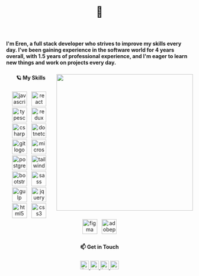 <br clear="both">

<h1 align="center">👋</h1>

###

<br clear="both">

<h4 align="left">I'm Eren, a full stack developer who strives to improve my skills every day. I've been gaining experience in the software world for 4 years overall, with 1.5 years of professional experience, and I'm eager to learn new things and work on projects every day.</h4>

###

<img align="right" height="368" src="https://media.discordapp.net/attachments/349661787257307137/1231974720509837422/mhLMtrA_gif_500536.gif?ex=6638e8de&is=662673de&hm=cab87d9feff37dececddddedfaecf251cdbec89aac33d7d4b644e6ebd01423ac&=&width=617&height=662"  />

###

<h4 align="center">🪐 My Skills</h4>

###

<div align="center">
  <img src="https://skillicons.dev/icons?i=js" height="40" alt="javascript logo"  />
  <img width="5" />
  <img src="https://skillicons.dev/icons?i=react" height="40" alt="react logo"  />
  <img width="5" />
  <img src="https://skillicons.dev/icons?i=ts" height="40" alt="typescript logo"  />
  <img width="5" />
  <img src="https://skillicons.dev/icons?i=redux" height="40" alt="redux logo"  />
  <img width="5" />
  <img src="https://skillicons.dev/icons?i=cs" height="40" alt="csharp logo"  />
  <img width="5" />
  <img src="https://cdn.jsdelivr.net/gh/devicons/devicon/icons/dotnetcore/dotnetcore-original.svg" height="40" alt="dotnetcore logo"  />
  <img width="5" />
  <img src="https://skillicons.dev/icons?i=git" height="40" alt="git logo"  />
  <img width="5" />
  <img src="https://cdn.jsdelivr.net/gh/devicons/devicon/icons/microsoftsqlserver/microsoftsqlserver-plain.svg" height="40" alt="microsoftsqlserver logo"  />
  <img width="5" />
  <img src="https://skillicons.dev/icons?i=postgres" height="40" alt="postgresql logo"  />
  <img width="5" />
  <img src="https://skillicons.dev/icons?i=tailwind" height="40" alt="tailwindcss logo"  />
  <img width="5" />
  <img src="https://skillicons.dev/icons?i=bootstrap" height="40" alt="bootstrap logo"  />
  <img width="5" />
  <img src="https://skillicons.dev/icons?i=sass" height="40" alt="sass logo"  />
  <img width="5" />
  <img src="https://skillicons.dev/icons?i=gulp" height="40" alt="gulp logo"  />
  <img width="5" />
  <img src="https://skillicons.dev/icons?i=jquery" height="40" alt="jquery logo"  />
  <img width="5" />
  <img src="https://skillicons.dev/icons?i=html" height="40" alt="html5 logo"  />
  <img width="5" />
  <img src="https://skillicons.dev/icons?i=css" height="40" alt="css3 logo"  />
  <img width="5" />
  <img src="https://skillicons.dev/icons?i=figma" height="40" alt="figma logo"  />
  <img width="5" />
  <img src="https://skillicons.dev/icons?i=ps" height="40" alt="adobephotoshop logo"  />
</div>

###

<h4 align="center">📫 Get in Touch</h4>

###

<div align="center">
  <a href="https://www.linkedin.com/in/erenmacit/" target="_blank">
    <img src="https://img.shields.io/static/v1?message=LinkedIn&logo=linkedin&label=&color=0077B5&logoColor=white&labelColor=&style=flat" height="23" alt="linkedin logo"  />
  </a>
  <a href="https://medium.com/@ernmctt" target="_blank">
    <img src="https://img.shields.io/static/v1?message=Medium&logo=medium&label=&color=12100E&logoColor=white&labelColor=&style=flat" height="23" alt="medium logo"  />
  </a>
  <a href="https://www.hackerrank.com/profile/ernmctt" target="_blank">
    <img src="https://img.shields.io/static/v1?message=HackerRank&logo=hackerrank&label=&color=2EC866&logoColor=white&labelColor=&style=flat" height="23" alt="hackerrank logo"  />
  </a>
  <a href="mailto:@ernmctt@gmail.com" target="_blank">
    <img src="https://img.shields.io/static/v1?message=Gmail&logo=gmail&label=&color=D14836&logoColor=white&labelColor=&style=flat" height="23" alt="gmail logo"  />
  </a>
</div>

###
